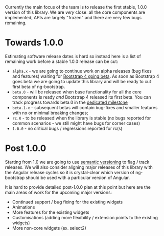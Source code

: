Currently the main focus of the team is to release the first stable, 1.0.0 version of this library. We are _very_ close: all the core components are implemented, APIs are largely "frozen" and there are very few bugs remaining. 

# Towards 1.0.0

Estimating software release dates is hard so instead here is a list of remaining work before a stable 1.0.0 release can be cut:

* `alpha.x` - we are going to continue work on alpha releases (bug fixes and features) waiting for [Bootstrap 4 going beta](https://github.com/twbs/bootstrap/milestone/41). As soon as Bootstrap 4 goes beta we are going to update this library and will be ready to cut first beta of ng-bootstrap.
* `beta.0` - will be released when base functionality for all the core components is ready _and_ Bootstrap 4 released its first beta. You can track progress towards beta.0 in the [dedicated milestone](https://github.com/ng-bootstrap/ng-bootstrap/milestone/32)
* `beta.1-x` - subsequent betas will contain bug-fixes and smaller features with no or minimal breaking changes;
* `rc.0` - to be released when the library is stable (no bugs reported for common scenarios - we still might have bugs for corner cases)
* `1.0.0` - no critical bugs / regressions reported for rc(s)

# Post 1.0.0

Starting from 1.0 we are going to use [semantic versioning](http://semver.org/) to flag / track releases. We will also consider aligning major releases of this library with the Angular release cycles so it is crystal-clear which version of ng-bootstrap should be used with a particular version of Angular.

It is hard to provide detailed post-1.0.0 plan at this point but here are the main areas of work for the upcoming major versions:
* Continued support / bug fixing for the existing widgets
* Animations
* More features for the existing widgets
* Customisations (adding more flexibility / extension points to the existing widgets)
* More non-core widgets (ex. select2)